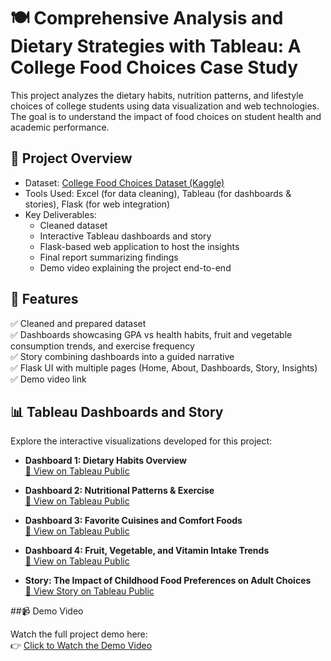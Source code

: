 # 🍽️ Comprehensive Analysis and Dietary Strategies with Tableau: A College Food Choices Case Study

This project analyzes the dietary habits, nutrition patterns, and lifestyle choices of college students using data visualization and web technologies. The goal is to understand the impact of food choices on student health and academic performance.

## 📌 Project Overview

- Dataset: [College Food Choices Dataset (Kaggle)](https://www.kaggle.com/datasets/borapajo/food-choices)
- Tools Used: Excel (for data cleaning), Tableau (for dashboards & stories), Flask (for web integration)
- Key Deliverables:
  - Cleaned dataset
  - Interactive Tableau dashboards and story
  - Flask-based web application to host the insights
  - Final report summarizing findings
  - Demo video explaining the project end-to-end

## 🚀 Features

✅ Cleaned and prepared dataset  
✅ Dashboards showcasing GPA vs health habits, fruit and vegetable consumption trends, and exercise frequency  
✅ Story combining dashboards into a guided narrative  
✅ Flask UI with multiple pages (Home, About, Dashboards, Story, Insights)  
✅ Demo video link  

## 📊 Tableau Dashboards and Story

Explore the interactive visualizations developed for this project:

- **Dashboard 1: Dietary Habits Overview**  
  [🔗 View on Tableau Public](https://public.tableau.com/app/profile/venkata.murali.krishna.nadimidoddi/viz/FoodChoicesProject/Dashboard1?publish=yes)

- **Dashboard 2: Nutritional Patterns & Exercise**  
  [🔗 View on Tableau Public](https://public.tableau.com/app/profile/venkata.murali.krishna.nadimidoddi/viz/FoodChoicesProject/Dashboard2?publish=yes)

- **Dashboard 3: Favorite Cuisines and Comfort Foods**  
  [🔗 View on Tableau Public](https://public.tableau.com/app/profile/venkata.murali.krishna.nadimidoddi/viz/FoodChoicesProject/Dashboard3?publish=yes)

- **Dashboard 4: Fruit, Vegetable, and Vitamin Intake Trends**  
  [🔗 View on Tableau Public](https://public.tableau.com/app/profile/venkata.murali.krishna.nadimidoddi/viz/FoodChoicesProject/Dashboard4?publish=yes)

- **Story: The Impact of Childhood Food Preferences on Adult Choices**  
  [📖 View Story on Tableau Public](https://public.tableau.com/app/profile/venkata.murali.krishna.nadimidoddi/viz/FoodChoicesProject/Story1?publish=yes)
  

##📹 Demo Video

Watch the full project demo here:  
👉 [Click to Watch the Demo Video](https://drive.google.com/file/d/1v9N8vNCTLeHpce8STCX94sqiFW81EBLW/view?usp=sharing)



